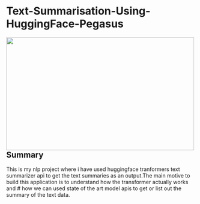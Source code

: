 # Text-Summarisation-Using-HuggingFace-Pegasus

<img src="https://miro.medium.com/v2/resize:fit:2000/1*-Lh9dASZepSTvUPys8ABCg.png" style="float: left;" width="500" height="300" />

## Summary
This is my nlp project where i have used huggingface tranformers text summarizer api to get the text summaries as an output.The main motive to build this application is to understand how the transformer actually works and # how we can used state of the art model apis to get or list out the summary of the text data.
